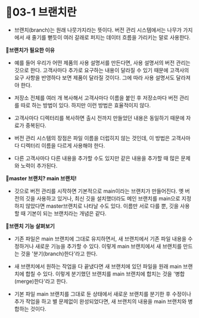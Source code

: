 # 🧨03-1 브랜치란
- 브랜치(branch)는 원래 나뭇가지라는 뜻이다. 버전 관리 시스템에서는 나무가 가지에서 새 줄기를 뻗듯이 여러 갈래로 퍼지는 데이터 흐름을 가리키는 말로 사용한다.

**🎄브랜치가 필요한 이유**
- 예를 들어 우리가 어떤 제품의 사용 설명서를 만든다면, 사용 설명서의 버전 관리는 깃으로 한다. 고객사마다 추가로 요구하는 내용이 달라질 수 있기 때문에 고객사의 요구 사항을 반영하다 보면 제품이 달라질 것이다. 그에 따라 사용 설명서도 달라져야 한다.

- 저장소 전체를 여러 개 복사해서 고객사마다 이름을 붙인 후 저장소마다 버전 관리를 따로 하는 방법이 있다. 하지만 이런 방법은 효율적이지 않다.

- 고객사마다 디렉터리를 복사하면 출시 전까지 만들었던 내용은 동일하기 때문에 자료가 중복된다.

- 버전 관리 시스템의 장점은 파일 이름을 더럽히지 않는 것인데, 이 방법은 고객사마다 디렉터리 이름을 다르게 사용해야 한다.

- 다른 고객사마다 다른 내용을 추가할 수도 있지만 같은 내용을 추가할 때 많은 문제와 노력이 추가된다.

**🎋master 브랜치? main 브랜치!**
- 깃으로 버전 관리를 시작하면 기본적으로 main이라는 브랜치가 만들어진다.
옛 버전의 깃을 사용하고 있거나, 최신 깃을 설치했더라도 메인 브랜치를 main으로 지정하지 않았다면 master브랜치로 나타날 수도 있다. 이름만 서로 다를 뿐, 깃을 사용할 때 기본이 되는 브랜치라는 개념은 같다.

**🌱브랜치 기능 살펴보기**
- 기존 파일은 main 브랜치에 그대로 유지하면서, 새 브랜치에서 기존 파일 내용을 수정하거나 새로운 기능을 추가할 수 있다. 이렇게 main 브랜치에서 새 브랜치를 만드는 것을 '분기(branch)한다'라고 한다.

- 새 브랜치에서 원하는 작업을 다 끝냈다면 새 브랜치에 있던 파일을 원래 main 브랜치에 합칠 수 있다. 이렇게 분기했던 브랜치를 main 브랜치에 합치는 것을 '병합(merge)한다'라고 한다.

- 기본 파일 main 브랜치를 그대로 둔 상태에서 새로운 브랜치를 분기한 후 수정이나 추가 작업을 하고 별 문제없이 완성되었다면, 새 브랜치의 내용을 main 브랜치와 병합하는 것이다.